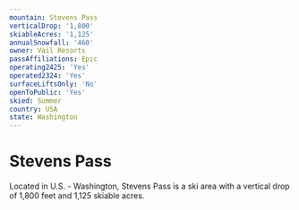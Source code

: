 ```yaml
---
mountain: Stevens Pass
verticalDrop: '1,800'
skiableAcres: '1,125'
annualSnowfall: '460'
owner: Vail Resorts
passAffiliations: Epic
operating2425: 'Yes'
operated2324: 'Yes'
surfaceLiftsOnly: 'No'
openToPublic: 'Yes'
skied: Summer
country: USA
state: Washington
---
```


# Stevens Pass

Located in U.S. - Washington, Stevens Pass is a ski area with a vertical drop of 1,800 feet and 1,125 skiable acres.
